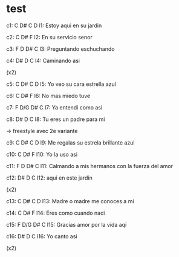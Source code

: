 ---
---

# test

c1:   C     D#    C     D
l1: Estoy aqui en su jardin

c2: C         D#     F
l2: En su servicio senor

c3: F     D     D#   C
l3: Preguntando eschuchando

c4: D#  D      C
l4: Caminando asi

(x2)

c5:    C      D#     C       D
l5: Yo veo su cara estrella azul

c6: C        D#    F
l6: No mas miedo tuve

c7: F       D/G     D#    C
l7: Ya entendi    como asi

c8:    D#      D          C
l8: Tu eres un padre para mi

-> freestyle avec 2e variante

c9:      C          D#       C       D
l9: Me regalas su estrela brillante azul

c10: C     D#   F
l10: Yo la uso asi

c11:    F              D            D#          C
l11: Calmando a mis hermanos con la fuerza del amor

c12:   D#    D        C
l12: aqui en este jardin

(x2)

c13: C       D#         C       D
l13: Madre o madre me conoces a mi

c14: C          D#       F
l14: Eres como cuando naci

c15: F       D/G         D#    C
l15: Gracias amor por la vida aqi

c16:    D#  D  C
l16: Yo canto asi

(x2)